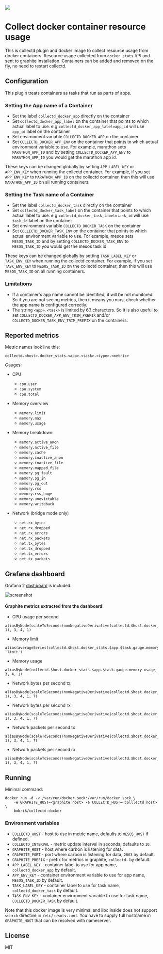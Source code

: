 [![](https://images.microbadger.com/badges/image/patryks/collectd-docker.svg)](http://microbadger.com/images/patryks/collectd-docker "Get your own image badge on microbadger.com")

# Collect docker container resource usage

This is collectd plugin and docker image to collect resource usage from docker
containers. Resource usage collected from `docker stats` API and sent to
graphite installation. Containers can be added and removed on the fly, no need
to restart collectd.

## Configuration

This plugin treats containers as tasks that run as parts of apps.

### Setting the App name of a Container

* Set the label `collectd_docker_app` directly on the container
* Set `collectd_docker_app_label` on the container that points to which actual
label to use. e.g.`collectd_docker_app_label=app_id` will use `app_id` label on the
container
* Set environment variable `COLLECTD_DOCKER_APP` on the container
* Set `COLLECTD_DOCKER_APP_ENV` on the container that points to which actual
environment variable to use. For example, marathon sets `MARATHON_APP_ID` and
by setting `COLLECTD_DOCKER_APP_ENV` to `MARATHON_APP_ID` you would get the
marathon app id.

These keys can be changed globally by setting `APP_LABEL_KEY` or `APP_ENV_KEY`
when running the collectd container. For example, if you set `APP_ENV_KEY` to
`MARATHON_APP_ID` on the collectd container, then this will use
`MARATHON_APP_ID` on all running containers.

### Setting the Task name of a Container

* Set the label `collectd_docker_task` directly on the container
* Set `collectd_docker_task_label` on the container that points to which actual
label to use. e.g.`collectd_docker_task_label=task_id` will use `task_id` label on the
container
* Set environment variable `COLLECTD_DOCKER_TASK` on the container
* Set `COLLECTD_DOCKER_TASK_ENV` on the container that points to which actual
environment variable to use. For example, mesos sets `MESOS_TASK_ID` and by
setting `COLLECTD_DOCKER_TASK_ENV` to `MESOS_TASK_ID` you would get the mesos
task id.

These keys can be changed globally by setting `TASK_LABEL_KEY` or `TASK_ENV_KEY`
when running the collectd container. For example, if you set `TASK_ENV_KEY` to
`MESOS_TASK_ID` on the collectd container, then this will use `MESOS_TASK_ID` on
all running containers.

### Limitations

* If a container's app name cannot be identified, it will be not monitored. So
if you are not seeing metrics, then it means you must check whether the app
name is configured correctly.
* The string `<app>.<task>` is limited by 63 characters. So it is also useful to
set `COLLECTD_DOCKER_APP_ENV_TRIM_PREFIX` and/or
`COLLECTD_DOCKER_TASK_ENV_TRIM_PREFIX` on the containers.

## Reported metrics

Metric names look line this:

```
collectd.<host>.docker_stats.<app>.<task>.<type>.<metric>
```

Gauges:

* CPU
    * `cpu.user`
    * `cpu.system`
    * `cpu.total`

* Memory overview
    * `memory.limit`
    * `memory.max`
    * `memory.usage`

* Memory breakdown
    * `memory.active_anon`
    * `memory.active_file`
    * `memory.cache`
    * `memory.inactive_anon`
    * `memory.inactive_file`
    * `memory.mapped_file`
    * `memory.pg_fault`
    * `memory.pg_in`
    * `memory.pg_out`
    * `memory.rss`
    * `memory.rss_huge`
    * `memory.unevictable`
    * `memory.writeback`

* Network (bridge mode only)
    * `net.rx_bytes`
    * `net.rx_dropped`
    * `net.rx_errors`
    * `net.rx_packets`
    * `net.tx_bytes`
    * `net.tx_dropped`
    * `net.tx_errors`
    * `net.tx_packets`

## Grafana dashboard

Grafana 2 [dashboard](grafana2.json) is included.

![screenshot](https://github.com/bobrik/collectd-docker/raw/master/screenshot.png)

#### Graphite metrics extracted from the dashboard

* CPU usage per second

```
aliasByNode(scaleToSeconds(nonNegativeDerivative(collectd.$host.docker_stats.$app.$task.gauge.cpu.total), 1), 3, 4, 1)
```

* Memory limit

```
alias(averageSeries(collectd.$host.docker_stats.$app.$task.gauge.memory.limit), 'limit')
```

* Memory usage

```
aliasByNode(collectd.$host.docker_stats.$app.$task.gauge.memory.usage, 3, 4, 1)
```

* Network bytes per second tx

```
aliasByNode(scaleToSeconds(nonNegativeDerivative(collectd.$host.docker_stats.$app.$task.gauge.net.tx_bytes), 1), 3, 4, 1, 7)
```

* Network bytes per second rx

```
aliasByNode(scaleToSeconds(nonNegativeDerivative(collectd.$host.docker_stats.$app.$task.gauge.net.rx_bytes), 1), 3, 4, 1, 7)
```

* Network packets per second tx

```
aliasByNode(scaleToSeconds(nonNegativeDerivative(collectd.$host.docker_stats.$app.$task.gauge.net.tx_packets), 1), 3, 4, 1, 7)
```

* Network packets per second rx

```
aliasByNode(scaleToSeconds(nonNegativeDerivative(collectd.$host.docker_stats.$app.$task.gauge.net.rx_packets), 1), 3, 4, 1, 7)
```

## Running

Minimal command:

```
docker run -d -v /var/run/docker.sock:/var/run/docker.sock \
    -e GRAPHITE_HOST=<graphite host> -e COLLECTD_HOST=<colllectd host> \
    bobrik/collectd-docker
```

### Environment variables

* `COLLECTD_HOST` - host to use in metric name, defaults to `MESOS_HOST` if defined.
* `COLLECTD_INTERVAL` - metric update interval in seconds, defaults to `10`.
* `GRAPHITE_HOST` - host where carbon is listening for data.
* `GRAPHITE_PORT` - port where carbon is listening for data, `2003` by default.
* `GRAPHITE_PREFIX` - prefix for metrics in graphite, `collectd.` by default.
* `APP_LABEL_KEY` - container label to use for app name, `collectd_docker_app` by default.
* `APP_ENV_KEY` - container environment variable to use for app name, `MESOS_TASK_ID` by default.
* `TASK_LABEL_KEY` - container label to use for task name, `collectd_docker_task` by default.
* `TASK_ENV_KEY` - container environment variable to use for task name, `COLLECTD_DOCKER_TASK` by default.

Note that this docker image is very minimal and libc inside does not support
`search` directive in `/etc/resolv.conf`. You have to supply full hostname in
`GRAPHITE_HOST` that can be resolved with nameserver.

## License

MIT
